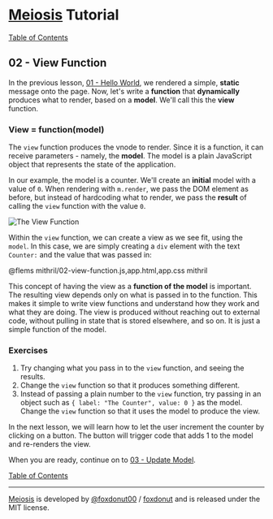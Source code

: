 # [Meiosis](http://meiosis.js.org) Tutorial

[Table of Contents](toc.html)

## 02 - View Function

In the previous lesson, [01 - Hello World](01-hello-world-mithril.html), we rendered a simple,
**static** message onto the page. Now, let's write a **function** that **dynamically** produces
what to render, based on a **model**. We'll call this the **view** function.

### View = function(model)

The `view` function produces the vnode to render. Since it is a function, it can receive
parameters - namely, the **model**. The model is a plain JavaScript object that represents the
state of the application.

In our example, the model is a counter. We'll create an **initial** model with a value of `0`.
When rendering with `m.render`, we pass the DOM element as before, but instead of hardcoding
what to render, we pass the **result** of calling the `view` function with the value
`0`.

![The View Function](02-view-function-01.svg)

Within the `view` function, we can create a view as we see fit, using the `model`. In this
case, we are simply creating a `div` element with the text `Counter:` and the value that was
passed in:

@flems mithril/02-view-function.js,app.html,app.css mithril

This concept of having the view as a **function of the model** is important. The resulting
view depends only on what is passed in to the function. This makes it simple to write view
functions and understand how they work and what they are doing. The view is produced without
reaching out to external code, without pulling in state that is stored elsewhere, and so on.
It is just a simple function of the model.

### Exercises

1. Try changing what you pass in to the `view` function, and seeing the results.
1. Change the `view` function so that it produces something different.
1. Instead of passing a plain number to the `view` function, try passing in an object such as
`{ label: "The Counter", value: 0 }` as the model. Change the `view` function so that it uses the
model to produce the view.

In the next lesson, we will learn how to let the user increment the counter by clicking on a
button. The button will trigger code that adds 1 to the model and re-renders the view.

When you are ready, continue on to [03 - Update Model](03-update-model-mithril.html).

[Table of Contents](toc.html)

-----

[Meiosis](http://meiosis.js.org) is developed by [@foxdonut00](http://twitter.com/foxdonut00) / [foxdonut](https://github.com/foxdonut) and is released under the MIT license.
